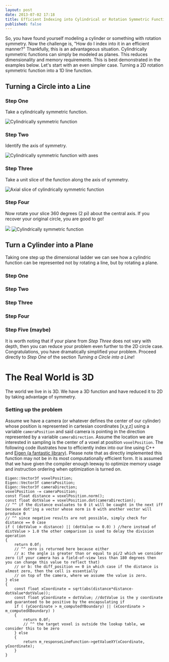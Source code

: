```yaml
---
layout: post
date: 2013-07-02 17:18
title: Efficient Indexing into Cylindrical or Rotation Symmetric Functions
published: false
---
```


So, you have found yourself modeling a cylinder or something with rotation symmetry.  Now the challenge is, "How do I index into it in an efficient manner?"  Thankfully, this is an advantageous situation.  Cylindrically symmetric functions can simply be modeled as planes.  This reduces dimensionality and memory requirements.  This is best demonstrated in the examples below.  Let's start with an even simpler case.  Turning a 2D rotation symmetric function into a 1D line function.

## Turning a Circle into a Line ##

### Step One ###
Take a cylindrically symmetric function.

![Cylindrically symmetric function](https://dl.dropboxusercontent.com/u/16585299/blog_images/cylinder_target_step1.png)

### Step Two ###
Identify the axis of symmetry.

![Cylindrically symmetric function with axes](https://dl.dropboxusercontent.com/u/16585299/blog_images/cylinder_target_step2.png)

### Step Three ###
Take a unit slice of the function along the axis of symmetry.

![Axial slice of cylindrically symmetric function](https://dl.dropboxusercontent.com/u/16585299/blog_images/cylinder_target_step3.png)

### Step Four ###
Now rotate your slice 360 degrees (2 pi) about the central axis.  If you recover your original circle, you are good to go!

![](https://dl.dropboxusercontent.com/u/16585299/blog_images/cylinder_target_step4.png)
![Cylindrically symmetric function](https://dl.dropboxusercontent.com/u/16585299/blog_images/cylinder_target_step1.png)

## Turn a Cylinder into a Plane ##
Taking one step up the dimensional ladder we can see how a cylindric function can be represented not by rotating a line, but by rotating a plane.

### Step One ###

### Step Two ###

### Step Three ###

### Step Four ###

### Step Five (maybe) ###
It is worth noting that if your plane from *Step Three* does not vary with depth, then you can reduce your problem even further to the 2D circle case.  Congratulations, you have dramatically simplified your problem.  Proceed directly to *Step One* of the section *Turning a Circle into a Line*!  

# The Real World is 3D #
The world we live in is 3D.  We have a 3D function and have reduced it to 2D by taking advantage of symmetry.

### Setting up the problem ###
Assume we have a camera (or whatever defines the center of our cylinder) whose position is represented in cartesian coordinates [x,y,z] using a variable `cameraPosition` and said camera is pointing in the direction represented by a variable `cameraDirection`.  Assume the location we are interested in sampling is the center of a voxel at position `voxelPosition`.
The following code illustrates how to efficiently index into our line using C++ and [Eigen (a fantastic library)](http://eigen.tuxfamily.org/).  Please note that as directly implemented this function may not be in its most computationally efficient form.  It is assumed that we have given the compiler enough leeway to optimize memory usage and instruction ordering when optimization is turned on.

    Eigen::Vector3f voxelPosition;
    Eigen::Vector3f cameraPosition;
    Eigen::Vector3f cameraDirection;
    voxelPosition -= cameraPosition;
	const float distance = voxelPosition.norm();
	const float dotValue = voxelPosition.dot(cameraDirection);
	// ^^ if the distance evaluates to 0 it will be caught in the next iff because dot'ing a vector whose norm is 0 with another vector will produce 0
	// ^^ since negative results are not possible, simply check for distance == 0 case
	if ( (dotValue > distance) || (dotValue <= 0.0) ) //here instead of distValue > 1.0 the other comparison is used to delay the division operation
	{
		return 0.0f;
		// ^^ zero is returned here because either
		// a: the angle is greater than or equal to pi/2 which we consider zero (if your camera has a field-of-view less than 180 degrees then you can change this value to reflect that)
		// or b: the diff_position == 0 in which case if the distance is almost zero, then the cell is essentially
		// on top of the camera, where we assume the value is zero.
	} else
	{
		const float xCoordinate = sqrt(abs(distance*distance-dotValue*dotValue));
		const float yCoordinate = dotValue; //dotValue is the y coordinate and guaranteed to be positive by the encapsulating if
		if ( (yCoordinate > m_computedYBoundary) || (xCoordinate > m_computedXBoundary) )
		{
			return 0.0f;
			// ^^ the target voxel is outside the lookup table, we consider this to be zero
		} else
		{
			return m_responseLineFunction->getValueXY(xCoordinate, yCoordinate);
		}
	}
